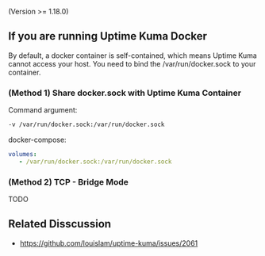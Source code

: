 (Version >= 1.18.0)

## If you are running Uptime Kuma Docker

By default, a docker container is self-contained, which means Uptime Kuma cannot access your host. You need to bind the /var/run/docker.sock to your container.

### (Method 1) Share docker.sock with Uptime Kuma Container

Command argument:
```bash
-v /var/run/docker.sock:/var/run/docker.sock
```

docker-compose:

```yml
volumes:
   - /var/run/docker.sock:/var/run/docker.sock
```

### (Method 2) TCP - Bridge Mode

TODO

## Related Disscussion

- https://github.com/louislam/uptime-kuma/issues/2061